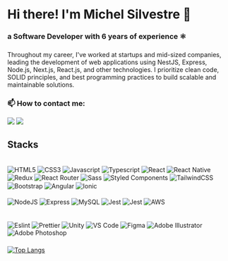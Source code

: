 # Hi there! I'm Michel Silvestre 👋
### a Software Developer with 6 years of experience ⚛️


###
Throughout my career, I've worked at startups and mid-sized companies, leading the development of web applications using NestJS, Express, Node.js, Next.js, React.js, and other technologies. I prioritize clean code, SOLID principles, and best programming practices to build scalable and maintainable solutions.

### 📫 How to contact me:
<div>
  <!--
  <a href="https://www.youtube.com/channel/UC_-uuuZbY0AAt9CViNzvc-Q" target="_blank"><img src="https://img.shields.io/badge/YouTube-FF0000?style=for-the-badge&logo=youtube&logoColor=white" target="_blank"></a>
  -->
  <a href = "mailto:michel.silvestre.dev@gmail.com"><img src="https://img.shields.io/badge/Gmail-D14836?style=for-the-badge&logo=gmail&logoColor=white" target="_blank"></a>
  <a href="https://www.linkedin.com/in/michel-lima/" target="_blank"><img src="https://img.shields.io/badge/-LinkedIn-%230077B5?style=for-the-badge&logo=linkedin&logoColor=white" target="_blank"></a> 
</div>

## Stacks

<div style="display: inline_block"><br>
  <img align="center" alt="HTML5" height="" width="" src="https://img.shields.io/badge/HTML5-E34F26?style=for-the-badge&logo=html5&logoColor=white">
  <img align="center" alt="CSS3" height="" width="" src="https://img.shields.io/badge/CSS3-1572B6?style=for-the-badge&logo=css3&logoColor=white">
  <img align="center" alt="Javascript" height="" width="" src="https://img.shields.io/badge/JavaScript-323330?style=for-the-badge&logo=javascript&logoColor=F7DF1E">
  <img align="center" alt="Typescript" height="" width="" src="https://img.shields.io/badge/TypeScript-007ACC?style=for-the-badge&logo=typescript&logoColor=white">
  <img align="center" alt="React" height="" width="" src="https://img.shields.io/badge/React-20232A?style=for-the-badge&logo=react&logoColor=61DAFB">
  <img align="center" alt="React Native" height="" width="" src="https://img.shields.io/badge/React_Native-20232A?style=for-the-badge&logo=react&logoColor=61DAFB">
  <img align="center" alt="Redux" height="" width="" src="https://img.shields.io/badge/Redux-593D88?style=for-the-badge&logo=redux&logoColor=white">
  <img align="center" alt="React Router" height="" width="" src="https://img.shields.io/badge/React_Router-CA4245?style=for-the-badge&logo=react-router&logoColor=white">
  <img align="center" alt="Sass" height="" width="" src="https://img.shields.io/badge/Sass-CC6699?style=for-the-badge&logo=sass&logoColor=white">
  <img align="center" alt="Styled Components" height="" width="" src="https://img.shields.io/badge/styled--components-DB7093?style=for-the-badge&logo=styled-components&logoColor=white">
  <img align="center" alt="TailwindCSS" height="" width="" src="https://img.shields.io/badge/Tailwind_CSS-38B2AC?style=for-the-badge&logo=tailwind-css&logoColor=white">
  <img align="center" alt="Bootstrap" height="" width="" src="https://img.shields.io/badge/Bootstrap-563D7C?style=for-the-badge&logo=bootstrap&logoColor=white">
  <img align="center" alt="Angular" height="" width="" src="https://img.shields.io/badge/Angular-DD0031?style=for-the-badge&logo=angular&logoColor=white">
  <img align="center" alt="Ionic" height="" width="" src="https://img.shields.io/badge/Ionic-3880FF?style=for-the-badge&logo=ionic&logoColor=white">
</div>

<div style="display: inline_block"><br>
  <img align="center" alt="NodeJS" height="" width="" src="https://img.shields.io/badge/Node.js-43853D?style=for-the-badge&logo=node.js&logoColor=white">
  <img align="center" alt="Express" height="" width="" src="https://img.shields.io/badge/Express.js-404D59?style=for-the-badge">
  <img align="center" alt="MySQL" height="" width="" src="https://img.shields.io/badge/MySQL-00000F?style=for-the-badge&logo=mysql&logoColor=white">
  <img align="center" alt="Jest" height="" width="" src="https://img.shields.io/badge/Jest-323330?style=for-the-badge&logo=Jest&logoColor=white">
  <img align="center" alt="Jest" height="" width="" src="https://img.shields.io/badge/PostgreSQL-316192?style=for-the-badge&logo=postgresql&logoColor=white">
  <img align="center" alt="AWS" height="" width="" src="https://img.shields.io/badge/Amazon_AWS-232F3E?style=for-the-badge&logo=amazon-aws&logoColor=white">
</div>
<div style="display: inline_block"><br> 

</div>
<div style="display: inline_block"><br> 
  <img align="center" alt="Eslint" height="" width="" src="https://img.shields.io/badge/eslint-3A33D1?style=for-the-badge&logo=eslint&logoColor=white">
  <img align="center" alt="Prettier" height="" width="" src="https://img.shields.io/badge/prettier-1A2C34?style=for-the-badge&logo=prettier&logoColor=F7BA3E">
  <img align="center" alt="Unity" height="" width="" src="https://img.shields.io/badge/Unity-100000?style=for-the-badge&logo=unity&logoColor=white">
  <img align="center" alt="VS Code" height="" width="" src="https://img.shields.io/badge/Visual_Studio_Code-0078D4?style=for-the-badge&logo=visual%20studio%20code&logoColor=white">
  <img align="center" alt="Figma" height="" width="" src="https://img.shields.io/badge/Figma-F24E1E?style=for-the-badge&logo=figma&logoColor=white">
  <img align="center" alt="Adobe Illustrator" height="" width="" src="https://img.shields.io/badge/Adobe%20Illustrator-FF9A00?style=for-the-badge&logo=adobe%20illustrator&logoColor=white">
  <img align="center" alt="Adobe Photoshop" height="" width="" src="https://img.shields.io/badge/Adobe%20Photoshop-31A8FF?style=for-the-badge&logo=Adobe%20Photoshop&logoColor=black">
</div>

###

<!--
[![Anurag's GitHub stats](https://github-readme-stats.vercel.app/api?username=michellimadesigner)](https://github.com/anuraghazra/github-readme-stats)
-->

[![Top Langs](https://github-readme-stats.vercel.app/api/top-langs/?username=anuraghazra&layout=donut)](https://github.com/anuraghazra/github-readme-stats)
